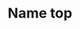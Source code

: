 ---
title: Name top
price: 40 boulards
picture: /name.webp
materials: Cotton yarn
description: Yéyéi
---